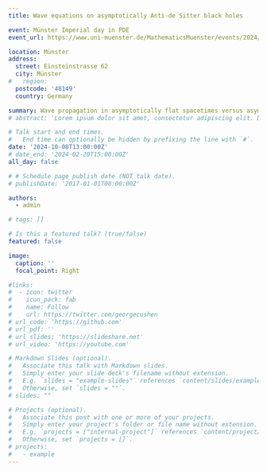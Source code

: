 ```yaml
---
title: Wave equations on asymptotically Anti-de Sitter black holes

event: Münster Imperial day in PDE
event_url: https://www.uni-muenster.de/MathematicsMuenster/events/2024/imperialday.shtml#:~:text=Due%20to%20a%20large%20number,two%20institutions%20in%20related%20areas.

location: Münster
address:
  street: Einsteinstrasse 62
  city: Münster
#   region: 
  postcode: '48149'
  country: Germany

summary: Wave propagation in asymptotically flat spacetimes versus asymptotically Anti-de Sitter spacetimes. The effect of reflective conditions versus dissipative conditions. Filling a gap in the literature with dissipative boundary conditions in Schwarzschild-AdS.
# abstract: 'Lorem ipsum dolor sit amet, consectetur adipiscing elit. Duis posuere tellusac convallis placerat. Proin tincidunt magna sed ex sollicitudin condimentum. Sed ac faucibus dolor, scelerisque sollicitudin nisi. Cras purus urna, suscipit quis sapien eu, pulvinar tempor diam.'

# Talk start and end times.
#   End time can optionally be hidden by prefixing the line with `#`.
date: '2024-10-08T13:00:00Z'
# date_end: '2024-02-20T15:00:00Z'
all_day: false

# # Schedule page publish date (NOT talk date).
# publishDate: '2017-01-01T00:00:00Z'

authors:
  - admin

# tags: []

# Is this a featured talk? (true/false)
featured: false

image:
  caption: ''
  focal_point: Right

#links:
#  - icon: twitter
#    icon_pack: fab
#    name: Follow
#    url: https://twitter.com/georgecushen
# url_code: 'https://github.com'
# url_pdf: ''
# url_slides: 'https://slideshare.net'
# url_video: 'https://youtube.com'

# Markdown Slides (optional).
#   Associate this talk with Markdown slides.
#   Simply enter your slide deck's filename without extension.
#   E.g. `slides = "example-slides"` references `content/slides/example-slides.md`.
#   Otherwise, set `slides = ""`.
# slides: ""

# Projects (optional).
#   Associate this post with one or more of your projects.
#   Simply enter your project's folder or file name without extension.
#   E.g. `projects = ["internal-project"]` references `content/project/deep-learning/index.md`.
#   Otherwise, set `projects = []`.
# projects:
#   - example
---
```


<!-- {{% callout note %}}
Click on the **Slides** button above to view the built-in slides feature.
{{% /callout %}}

Slides can be added in a few ways:

- **Create** slides using Hugo Blox Builder's [_Slides_](https://docs.hugoblox.com/reference/content-types/) feature and link using `slides` parameter in the front matter of the talk file
- **Upload** an existing slide deck to `static/` and link using `url_slides` parameter in the front matter of the talk file
- **Embed** your slides (e.g. Google Slides) or presentation video on this page using [shortcodes](https://docs.hugoblox.com/reference/markdown/).

Further event details, including [page elements](https://docs.hugoblox.com/reference/markdown/) such as image galleries, can be added to the body of this page. -->
